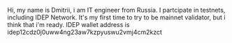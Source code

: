 Hi, my name is Dmitrii, i am IT engineer from Russia.
I partcipate in testnets, including IDEP Network.
It's my first time to try to be mainnet validator, but i think that i'm ready.
IDEP wallet address is idep12cdz0j0uww4ng23aw7kzpyuswu2vmj4cm2kzct
